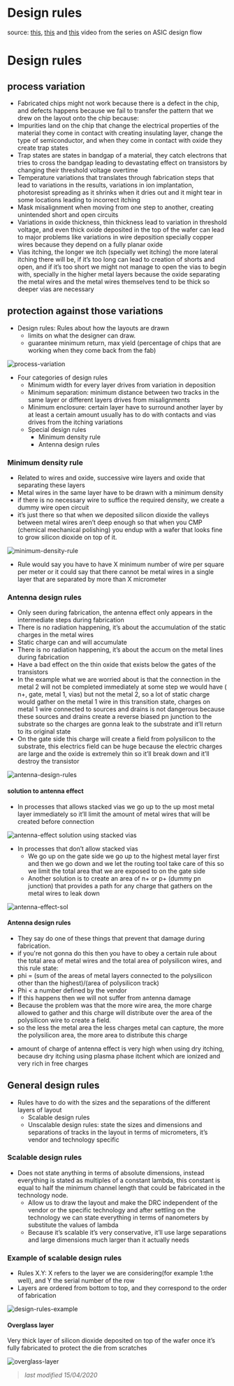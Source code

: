 # Design rules
source: [this](https://www.youtube.com/watch?v=wwnKjjcKejA&list=PLyWAP9QBe16qWQzq_IQtGKO9Yz8QvCWvY&index=7&t=0s), [this](https://www.youtube.com/watch?v=NK0qL5sohNE&list=PLyWAP9QBe16qWQzq_IQtGKO9Yz8QvCWvY&index=8&t=0s) and [this](https://www.youtube.com/watch?v=QfTeg4n9q88&list=PLyWAP9QBe16qWQzq_IQtGKO9Yz8QvCWvY&index=9&t=0s) video from the series on ASIC design flow
# Design rules
## process variation
- Fabricated chips might not work because there is a defect in the chip, and defects happens because we fail to transfer the pattern that we drew on the layout onto the chip because:
- Impurities land on the chip that change the electrical properties of the material they come in contact with creating insulating layer, change the type of semiconductor, and when they come in contact with oxide they create trap states
- Trap states are states in bandgap of a material, they catch electrons that tries to cross the bandgap leading to devastating effect on transistors by changing their threshold voltage overtime 
- Temperature variations that translates through fabrication steps that lead to variations in the results, variations in ion implantation, photoresist spreading as it shrinks when it dries out and it might tear in some locations leading to incorrect itching
- Mask misalignment when moving from one step to another, creating unintended short and open circuits
- Variations in oxide thickness, thin thickness lead to variation in threshold voltage, and even thick oxide deposited in the top of the wafer can lead to major problems like variations in wire deposition specially copper wires because they depend on a fully planar oxide
- Vias itching, the longer we itch (specially wet itching) the more lateral itching there will be, if it’s too long can lead to creation of shorts and open, and if it’s too short we might not manage to open the vias to begin with, specially in the higher metal layers because the oxide separating the metal wires and the metal wires themselves tend to be thick so deeper vias are necessary  

## protection against those variations 
- Design rules: Rules about how the layouts are drawn
    - limits on what the designer can draw.
    - guarantee minimum return, max yield (percentage of chips that are working when they come back from the fab)

![process-variation](imgs/design-rules/process-variation.jpg)

- Four categories of design rules
    - Minimum width for every layer drives from variation in deposition
    - Minimum separation: minimum distance between two tracks in the same layer or different layers drives from misalignments
    - Minimum enclosure: certain layer have to surround another layer by at least a certain amount usually has to do with contacts and vias drives from the itching variations
    - Special design rules
        - Minimum density rule
        - Antenna design rules
### Minimum density rule 
- Related to wires and oxide, successive wire layers and oxide that separating these layers
- Metal wires in the same layer have to be drawn with a minimum density 
- if there is no necessary wire to suffice the required density, we create a dummy wire open circuit 
- it’s just there so that when we deposited silicon dioxide the valleys between metal wires aren’t deep enough so that when you CMP (chemical mechanical polishing) you endup with a wafer that looks fine to grow silicon dioxide on top of it.

![minimum-density-rule](imgs/design-rules/minimum-density-rule.jpg)

- Rule would say you have to have X minimum number of wire per square per meter or it could say that there cannot be metal wires in a single layer that are separated by more than X micrometer 

### Antenna design rules
- Only seen during fabrication, the antenna effect only appears in the intermediate steps during fabrication 
- There is no radiation happening, it’s about the accumulation of the static charges in the metal wires
- Static charge can and will accumulate
- There is no radiation happening, it’s about the accum on the metal lines during fabrication
- Have a bad effect on the thin oxide that exists below the gates of the transistors
- In the example what we are worried about is that the connection in the metal 2 will not be completed immediately at some step we would have ( n+, gate, metal 1, vias) but not the metal 2, so a lot of static charge would gather on the metal 1 wire in this transition state, charges on metal 1 wire connected to sources and drains is not dangerous because these sources and drains create a reverse biased pn junction to the substrate so the charges are gonna leak to the substrate and it’ll return to its original state
- On the gate side this charge will create a field from polysilicon to the substrate, this electrics field can be huge because the electric charges are large and the oxide is extremely thin so it’ll break down and it’ll destroy the transistor

![antenna-design-rules](imgs/design-rules/antenna-design-rules.jpg)

#### solution to antenna effect
- In processes that allows stacked vias we go up to the up most metal layer immediately so it’ll limit the amount of metal wires that will be created before connection

![antenna-effect solution using stacked vias](imgs/design-rules/antenna-effect-sol-stacked-vias.jpg)

- In processes that don’t allow stacked vias
    - We go up on the gate side we go up to the highest metal layer first and then we go down and we let the routing tool take care of this so we limit the total area that we are exposed to on the gate side
    - Another solution is to create an area of n+ or p+ (dummy pn junction) that provides a path for any charge that gathers on the metal wires to leak down   

![antenna-effect-sol](imgs/design-rules/antenna-effect-sol.jpg)

#### Antenna design rules
- They say do one of these things that prevent that damage during fabrication.
- if you're not gonna do this then you have to obey a certain rule about the total area of metal wires and the total area of polysilicon wires, and this rule state:
- phi = (sum of the areas of metal layers connected to the polysilicon other than the highest)/(area of polysilicon track) 
- Phi < a number defined by the vendor
- If this happens then we will not suffer from antenna damage
- Because the problem was that the more wire area, the more charge allowed to gather and this charge will distribute over the area of the polysilicon wire to create a field.
- so the less the metal area the less charges metal can capture, the more the polysilicon area, the more area to distribute this charge


* amount of charge of antenna effect is very high when using dry itching, because dry itching using plasma phase itchent which are ionized and very rich in free charges


## General design rules
- Rules have to do with the sizes and the separations of the different layers of layout 
    - Scalable design rules
    - Unscalable design rules: state the sizes and dimensions and separations of tracks in the layout in terms of micrometers, it’s vendor and technology specific

### Scalable design rules
- Does not state anything in terms of absolute dimensions, instead everything is stated as multiples of a constant lambda,  this constant is equal to half the minimum channel length that could be fabricated in the technology node.
    - Allow us to draw the layout and make the DRC independent of the vendor or the specific technology and after settling on the technology we can state everything in terms of nanometers by substitute the values of lambda
    - Because it’s scalable it’s very conservative, it’ll use large separations and large dimensions much larger than it actually needs
### Example of scalable design rules
- Rules X.Y: X refers to the layer we are considering(for example 1:the well), and Y the serial number of the row
- Layers are ordered from bottom to top, and they correspond to the order of fabrication  

![design-rules-example](imgs/design-rules/design-rules-example.jpg)

#### Overglass layer
Very thick layer of silicon dioxide deposited on top of the wafer once it’s fully fabricated to protect the die from scratches 

![overglass-layer](imgs/design-rules/overglass-layer.jpg)


> *last modified 15/04/2020*